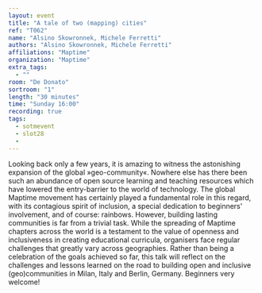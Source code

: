 ```yaml
---
layout: event
title: "A tale of two (mapping) cities"
ref: "T062"
name: "Alsino Skowronnek, Michele Ferretti"
authors: "Alsino Skowronnek, Michele Ferretti"
affiliations: "Maptime"
organization: "Maptime"
extra_tags:
  - ""
room: "De Donato"
sortroom: "1"
length: "30 minutes"
time: "Sunday 16:00"
recording: true
tags:
  - sotmevent
  - slot28
  - 
---
```

Looking back only a few years, it is amazing to witness the astonishing expansion of the global »geo-community«. Nowhere else has there been such an abundance of open source learning and teaching resources which have lowered the entry-barrier to the world of technology. The global Maptime movement has certainly played a fundamental role in this regard, with its contagious spirit of inclusion, a special dedication to beginners&#39; involvement, and of course: rainbows.
However, building lasting communities is far from a trivial task. While the spreading of Maptime chapters across the world is a testament to the value of openness and inclusiveness in creating educational curricula, organisers face regular challenges that greatly vary across geographies. 
Rather than being a celebration of the goals achieved so far, this talk will reflect on the challenges and lessons learned on the road to building open and inclusive (geo)communities in Milan, Italy and Berlin, Germany. Beginners very welcome!